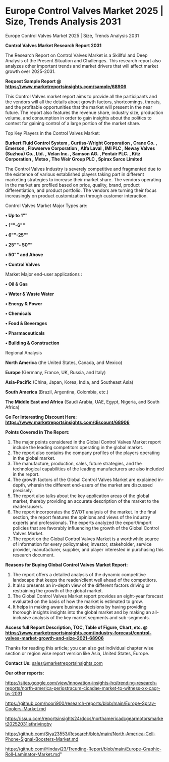 # Europe Control Valves Market 2025 | Size, Trends Analysis 2031
 Europe Control Valves Market 2025 | Size, Trends Analysis 2031

<strong>Control Valves Market Research Report 2031</strong>

The Research Report on Control Valves Market is a Skillful and Deep Analysis of the Present Situation and Challenges. This research report also analyzes other important trends and market drivers that will affect market growth over 2025-2031.

<strong>Request Sample Report @ <a href=https://www.marketreportsinsights.com/sample/68906>https://www.marketreportsinsights.com/sample/68906</a></strong>

This Control Valves market report aims to provide all the participants and the vendors will all the details about growth factors, shortcomings, threats, and the profitable opportunities that the market will present in the near future. The report also features the revenue share, industry size, production volume, and consumption in order to gain insights about the politics to contest for gaining control of a large portion of the market share.

Top Key Players in the Control Valves Market:

<strong>Burkert Fluid Control System , Curtiss-Wright Corporation , Crane Co. , Emerson , Flowserve Corporation , Alfa Laval , IMI PLC , Neway Valves (Suzhou) Co., Ltd. , Velan Inc. , Samson AG. , Pentair PLC. , Kitz Corporation , Metso , The Weir Group PLC , Spirax Sarco Limited</strong>

The Control Valves Industry is severely competitive and fragmented due to the existence of various established players taking part in different marketing strategies to increase their market share. The vendors operating in the market are profiled based on price, quality, brand, product differentiation, and product portfolio. The vendors are turning their focus increasingly on product customization through customer interaction.

Control Valves Market Major Types are:

<strong>• Up to 1""

• 1""-6""

• 6""-25""

• 25""- 50""

• 50"" and Above

• Control Valves</strong>

Market Major end-user applications :

<strong>• Oil & Gas

• Water & Waste Water

• Energy & Power

• Chemicals

• Food & Beverages

• Pharmaceuticals

• Building & Construction</strong>

Regional Analysis

</u><strong><b>North America</b></strong> (the United States, Canada, and Mexico)

<strong><b>Europe </b></strong>(Germany, France, UK, Russia, and Italy)

<strong><b>Asia-Pacific</b></strong> (China, Japan, Korea, India, and Southeast Asia)

<strong><b>South America</b></strong> (Brazil, Argentina, Colombia, etc.)

<strong><b>The Middle East and Africa</b></strong> (Saudi Arabia, UAE, Egypt, Nigeria, and South Africa)

<strong>Go For Interesting Discount Here: <a href=https://www.marketreportsinsights.com/discount/68906>https://www.marketreportsinsights.com/discount/68906</a></strong>

<strong>Points Covered in The Report:</strong>
<ol>
  <li>The major points considered in the Global Control Valves Market report include the leading competitors operating in the global market.</li>
  <li>The report also contains the company profiles of the players operating in the global market.</li>
  <li>The manufacture, production, sales, future strategies, and the technological capabilities of the leading manufacturers are also included in the report.</li>
  <li>The growth factors of the Global Control Valves Market are explained in-depth, wherein the different end-users of the market are discussed precisely.</li>
  <li>The report also talks about the key application areas of the global market, thereby providing an accurate description of the market to the readers/users.</li>
  <li>The report incorporates the SWOT analysis of the market. In the final section, the report features the opinions and views of the industry experts and professionals. The experts analyzed the export/import policies that are favorably influencing the growth of the Global Control Valves Market.</li>
  <li>The report on the Global Control Valves Market is a worthwhile source of information for every policymaker, investor, stakeholder, service provider, manufacturer, supplier, and player interested in purchasing this research document.</li>
</ol>
<strong>Reasons for Buying Global Control Valves Market Report:</strong>

<ol>
  <li>The report offers a detailed analysis of the dynamic competitive landscape that keeps the reader/client well ahead of the competitors.</li>
  <li>It also presents an in-depth view of the different factors driving or restraining the growth of the global market.</li>
  <li>The Global Control Valves Market report provides an eight-year forecast evaluated on the basis of how the market is estimated to grow.</li>
  <li>It helps in making aware business decisions by having providing thorough insights insights into the global market and by making an all-inclusive analysis of the key market segments and sub-segments.</li>
</ol>
<strong>Access full Report Description, TOC, Table of Figure, Chart, etc. @ <a href=https://www.marketreportsinsights.com/industry-forecast/control-valves-market-growth-and-size-2021-68906>https://www.marketreportsinsights.com/industry-forecast/control-valves-market-growth-and-size-2021-68906</a></strong>


Thanks for reading this article; you can also get individual chapter wise section or region wise report version like Asia, United States, Europe.

<strong>Contact Us:</strong>
sales@marketreportsinsights.com

<strong>Our other reports:</strong>

<a href=https://sites.google.com/view/innovation-insights-hq/trending-research-reports/north-america-periostracum-cicadae-market-to-witness-xx-cagr-by-2031>https://sites.google.com/view/innovation-insights-hq/trending-research-reports/north-america-periostracum-cicadae-market-to-witness-xx-cagr-by-2031</a>

<a href=https://github.com/noori900/research-reports/blob/main/Europe-Spray-Coolers-Market.md>https://github.com/noori900/research-reports/blob/main/Europe-Spray-Coolers-Market.md</a>

<a href=https://issuu.com/reportsinsights24/docs/northamericadcgearmotorsmarket20252031isthrivingby>https://issuu.com/reportsinsights24/docs/northamericadcgearmotorsmarket20252031isthrivingby</a>

<a href=https://github.com/Siya23553/Research/blob/main/North-America-Cell-Phone-Signal-Boosters-Market.md>https://github.com/Siya23553/Research/blob/main/North-America-Cell-Phone-Signal-Boosters-Market.md</a>

<a href=https://github.com/Hindavi23/Trending-Report/blob/main/Europe-Graphic-Roll-Laminator-Market.md>https://github.com/Hindavi23/Trending-Report/blob/main/Europe-Graphic-Roll-Laminator-Market.md</a>"
